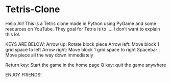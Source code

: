 # Tetris-Clone
Hello All!
This is a Tetris clone made in Python using PyGame and some resources on YouTube.
They goal for Tetris is to …. 
I don’t want to explain this lol.

KEYS ARE BELOW:
Arrow up: Rotate block piece
Arrow left: Move block 1 grid space to left
Arrow right: Move block 1 grid space to right
Spacebar : Move piece all the way down  immediately

Return key: Start the game in the home page
Q key: quit the game anywhere

ENJOY FRIENDS!
